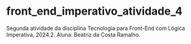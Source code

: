# front_end_imperativo_atividade_4

Segunda atividade da disciplina Tecnologia para Front-End com Lógica Imperativa, 2024.2.
Aluna: Beatriz da Costa Ramalho.
